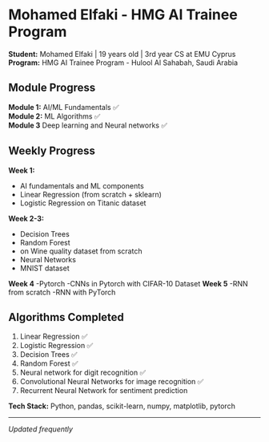 # Mohamed Elfaki - HMG AI Trainee Program

**Student:** Mohamed Elfaki | 19 years old | 3rd year CS at EMU Cyprus  
**Program:** HMG AI Trainee Program - Hulool Al Sahabah, Saudi Arabia

## Module Progress
**Module 1:** AI/ML Fundamentals ✅  
**Module 2:** ML Algorithms ✅  
**Module 3** Deep learning and Neural networks ✅ 

## Weekly Progress

**Week 1:**
- AI fundamentals and ML components
- Linear Regression (from scratch + sklearn) 
- Logistic Regression on Titanic dataset
  
**Week 2-3:**
- Decision Trees
- Random Forest
- on Wine quality dataset from scratch
- Neural Networks
- MNIST dataset

**Week 4**
-Pytorch
-CNNs in Pytorch with CIFAR-10 Dataset
**Week 5**
-RNN from scratch
-RNN with PyTorch


## Algorithms Completed
1. Linear Regression ✅
2. Logistic Regression ✅  
3. Decision Trees ✅
4. Random Forest ✅
5. Neural network for digit recognition ✅
6. Convolutional Neural Networks for image recognition ✅
7. Recurrent Neural Network for sentiment prediction
   
**Tech Stack:** Python, pandas, scikit-learn, numpy, matplotlib, pytorch

---
*Updated frequently*
